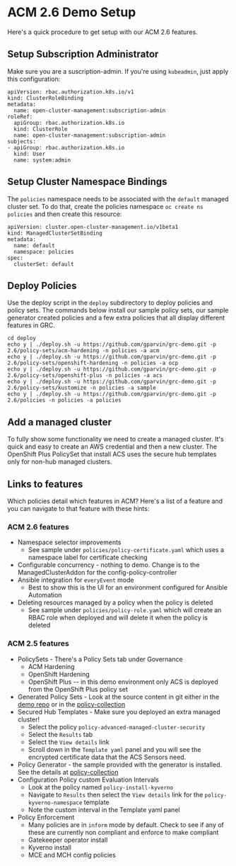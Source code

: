 # ACM 2.6 Demo Setup

Here's a quick procedure to get setup with our ACM 2.6 features.

## Setup Subscription Administrator

Make sure you are a suscription-admin.  If you're using `kubeadmin`, just apply this configuration:

```
apiVersion: rbac.authorization.k8s.io/v1
kind: ClusterRoleBinding
metadata:
  name: open-cluster-management:subscription-admin
roleRef:
  apiGroup: rbac.authorization.k8s.io
  kind: ClusterRole
  name: open-cluster-management:subscription-admin
subjects:
- apiGroup: rbac.authorization.k8s.io
  kind: User
  name: system:admin
```

## Setup Cluster Namespace Bindings

The `policies` namespace needs to be associated with the `default` managed cluster set.  To do that, create
the policies namespace `oc create ns policies` and then create this resource:

```
apiVersion: cluster.open-cluster-management.io/v1beta1
kind: ManagedClusterSetBinding
metadata:
  name: default
  namespace: policies
spec:
  clusterSet: default
```

## Deploy Policies

Use the deploy script in the `deploy` subdirectory to deploy policies and policy sets.  The commands below
install our sample policy sets, our sample generator created policies and a few extra policies that all
display different features in GRC.

```
cd deploy
echo y | ./deploy.sh -u https://github.com/gparvin/grc-demo.git -p 2.6/policy-sets/acm-hardening -n policies -a acm
echo y | ./deploy.sh -u https://github.com/gparvin/grc-demo.git -p 2.6/policy-sets/openshift-hardening -n policies -a ocp
echo y | ./deploy.sh -u https://github.com/gparvin/grc-demo.git -p 2.6/policy-sets/openshift-plus -n policies -a acs
echo y | ./deploy.sh -u https://github.com/gparvin/grc-demo.git -p 2.6/policy-sets/kustomize -n policies -a sample
echo y | ./deploy.sh -u https://github.com/gparvin/grc-demo.git -p 2.6/policies -n policies -a policies
```

## Add a managed cluster

To fully show some functionality we need to create a managed cluster.  It's quick and easy to create an AWS credential
and then a new cluster.  The OpenShift Plus PolicySet that install ACS uses the secure hub templates only for 
non-hub managed clusters.

## Links to features

Which policies detail which features in ACM?  Here's a list of a feature and you can navigate to that feature with 
these hints:

### ACM 2.6 features

- Namespace selector improvements
  - See sample under `policies/policy-certificate.yaml` which uses a namespace label for certificate checking
- Configurable concurrency - nothing to demo. Change is to the ManagedClusterAddon for the config-policy-controller
- Ansible integration for `everyEvent` mode
  - Best to show this is the UI for an environment configured for Ansible Automation
- Deleting resources managed by a policy when the policy is deleted
  - See sample under `policies/policy-role.yaml` which will create an RBAC role when deployed and will delete it when the policy is deleted

### ACM 2.5 features

- PolicySets - There's a Policy Sets tab under Governance
  - ACM Hardening
  - OpenShift Hardening
  - OpenShift Plus -- in this demo environment only ACS is deployed from the OpenShift Plus policy set
- Generated Policy Sets - Look at the source content in git either in the [demo repo](https://github.com/gparvin/grc-demo/tree/main/2.5/policy-sets) 
  or in the [policy-collection](https://github.com/stolostron/policy-collection/tree/main/policygenerator/policy-sets)
- Secured Hub Templates - Make sure you deployed an extra managed cluster!  
  - Select the policy `policy-advanced-managed-cluster-security`
  - Select the `Results` tab
  - Select the `View details` link
  - Scroll down in the `Template yaml` panel and you will see the encrypted certificate data that the ACS Sensors need.
- Policy Generator - the sample provided with the generator is installed.  See the details at [policy-collection](https://github.com/stolostron/policy-collection/tree/main/policygenerator/kustomize)
- Configuration Policy custom Evaluation Intervals
  - Look at the policy named `policy-install-kyverno`
  - Navigate to `Results` then select the `View details` link for the `policy-kyverno-namespace` template
  - Note the custom interval in the Template yaml panel
- Policy Enforcement 
  - Many policies are in `inform` mode by default. Check to see if any of these are currently non compliant and enforce to make compliant
  - Gatekeeper operator install
  - Kyverno install
  - MCE and MCH config policies

